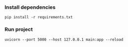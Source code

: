 ### Install dependencies
```
pip install -r requirements.txt
```

### Run project
```
uvicorn --port 5000 --host 127.0.0.1 main:app --reload
```
